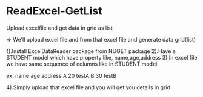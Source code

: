 # ReadExcel-GetList
Upload excelfile and get data in grid as list

=> We'll upload excel file and from that excel file and generate data grid(list)    

1).Install ExcelDataReader package from NUGET package
2).Have a  STUDENT model which have property like, name,age,address
3).In excel file we have same sequence of columns like in STUDENT model

ex:
name  age  address
A     20   testA
B     30   testB

4).Simply upload that excel  file and you will get you details in grid
